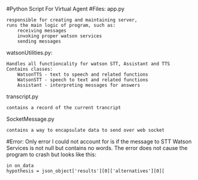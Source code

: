 #Python Script For Virtual Agent
#Files:
app.py

    responsible for creating and maintaining server,
    runs the main logic of program, such as:
        receiving messages
        invoking proper watson services
        sending messages

watsonUtilities.py:
    
    Handles all functioncality for watson STT, Assistant and TTS
    Contains classes:
        WatsonTTS - text to speech and related functions
        WatsonSTT - speech to text and related functions
        Assistant - interpreting messages for answers

transcript.py
        
    contains a record of the current trancript 

SocketMessage.py
    
    contains a way to encapsulate data to send over web socket

#Error:
Only error I could not account for is if the message to 
STT Watson Services is not null but contains no words. The error does not cause the program to crash but looks like this:

    in on_data 
    hypothesis = json_object['results'][0]['alternatives'][0][    
